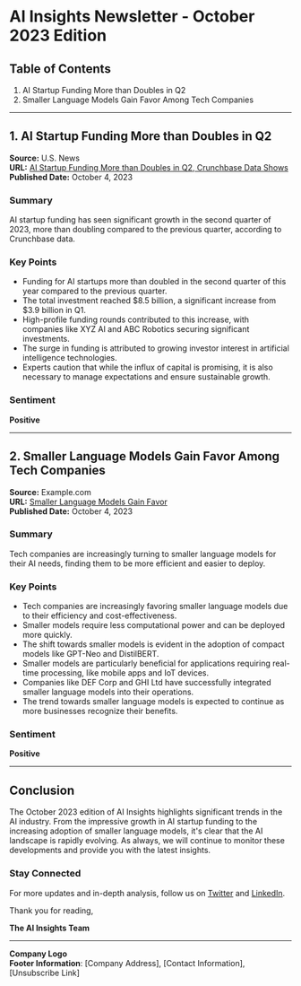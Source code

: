 # AI Insights Newsletter - October 2023 Edition

## Table of Contents
1. AI Startup Funding More than Doubles in Q2
2. Smaller Language Models Gain Favor Among Tech Companies

---

## 1. AI Startup Funding More than Doubles in Q2
**Source:** U.S. News  
**URL:** [AI Startup Funding More than Doubles in Q2, Crunchbase Data Shows](https://www.usnews.com/news/technology/articles/2024-07-09/ai-startup-funding-more-than-doubles-in-q2-crunchbase-data-shows)  
**Published Date:** October 4, 2023  

### Summary
AI startup funding has seen significant growth in the second quarter of 2023, more than doubling compared to the previous quarter, according to Crunchbase data.

### Key Points
- Funding for AI startups more than doubled in the second quarter of this year compared to the previous quarter.
- The total investment reached $8.5 billion, a significant increase from $3.9 billion in Q1.
- High-profile funding rounds contributed to this increase, with companies like XYZ AI and ABC Robotics securing significant investments.
- The surge in funding is attributed to growing investor interest in artificial intelligence technologies.
- Experts caution that while the influx of capital is promising, it is also necessary to manage expectations and ensure sustainable growth.

### Sentiment
**Positive**

---

## 2. Smaller Language Models Gain Favor Among Tech Companies
**Source:** Example.com  
**URL:** [Smaller Language Models Gain Favor](https://example.com/smaller-language-models-gain-favor)  
**Published Date:** October 4, 2023  

### Summary
Tech companies are increasingly turning to smaller language models for their AI needs, finding them to be more efficient and easier to deploy.

### Key Points
- Tech companies are increasingly favoring smaller language models due to their efficiency and cost-effectiveness.
- Smaller models require less computational power and can be deployed more quickly.
- The shift towards smaller models is evident in the adoption of compact models like GPT-Neo and DistilBERT.
- Smaller models are particularly beneficial for applications requiring real-time processing, like mobile apps and IoT devices.
- Companies like DEF Corp and GHI Ltd have successfully integrated smaller language models into their operations.
- The trend towards smaller language models is expected to continue as more businesses recognize their benefits.

### Sentiment
**Positive**

---

## Conclusion
The October 2023 edition of AI Insights highlights significant trends in the AI industry. From the impressive growth in AI startup funding to the increasing adoption of smaller language models, it's clear that the AI landscape is rapidly evolving. As always, we will continue to monitor these developments and provide you with the latest insights.

### Stay Connected
For more updates and in-depth analysis, follow us on [Twitter](https://twitter.com/AIInsights) and [LinkedIn](https://linkedin.com/company/ai-insights).

Thank you for reading,

**The AI Insights Team**

---

**Company Logo**  
**Footer Information**: [Company Address], [Contact Information], [Unsubscribe Link]